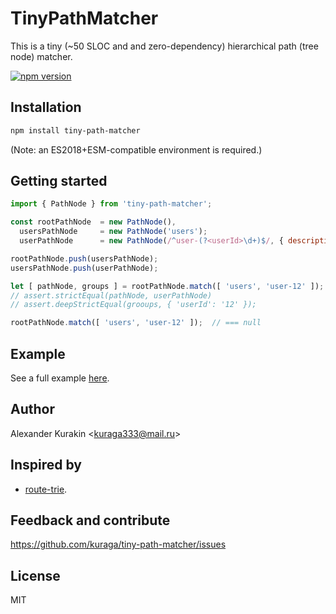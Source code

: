 # TinyPathMatcher

This is a tiny (~50 SLOC and and zero-dependency) hierarchical path (tree node) matcher.

[![npm version](https://badge.fury.io/js/tiny-path-matcher.svg)](http://badge.fury.io/js/tiny-path-matcher)

## Installation

```sh
npm install tiny-path-matcher
```

(Note: an ES2018+ESM-compatible environment is required.)

## Getting started

```js
import { PathNode } from 'tiny-path-matcher';

const rootPathNode  = new PathNode(),
  usersPathNode     = new PathNode('users');
  userPathNode      = new PathNode(/^user-(?<userId>\d+)$/, { description: 'User page' });

rootPathNode.push(usersPathNode);
usersPathNode.push(userPathNode);

let [ pathNode, groups ] = rootPathNode.match([ 'users', 'user-12' ]);
// assert.strictEqual(pathNode, userPathNode)
// assert.deepStrictEqual(grooups, { 'userId': '12' });

rootPathNode.match([ 'users', 'user-12' ]);  // === null
```

## Example

See a full example [here](https://github.com/kuraga/tiny-path-matcher/blob/master/example.mjs).

## Author

Alexander Kurakin <<kuraga333@mail.ru>>

## Inspired by

* [route-trie](https://github.com/zensh/route-trie).

## Feedback and contribute

<https://github.com/kuraga/tiny-path-matcher/issues>

## License

MIT
